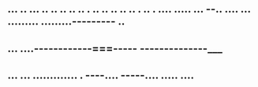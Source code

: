... .. ... .. .. .. .. .. . .. .. .. .. .. . .. . .... 
..... ...
--.. ....
... 
.........
.........---------
.. 
---
... ....------------===-----
--------------___
-----
... ... ............. . ----.... -----.... 
..... 
.... 
---
